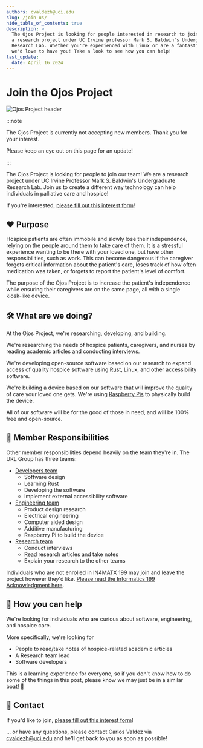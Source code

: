 ```yaml
---
authors: cvaldezh@uci.edu
slug: /join-us/
hide_table_of_contents: true
description: >
  The Ojos Project is looking for people interested in research to join! We are
  a research project under UC Irvine professor Mark S. Baldwin's Undergraduate
  Research Lab. Whether you're experienced with Linux or are a fantastic writer,
  we'd love to have you! Take a look to see how you can help!
last_update:
  date: April 16 2024
---
```


# Join the Ojos Project

![Ojos Project header](@site/static/images/header.png)

:::note

The Ojos Project is currently not accepting new members. Thank you for your
interest.

Please keep an eye out on this page for an update!

:::

The Ojos Project is looking for people to join our team! We are a research
project under UC Irvine Professor Mark S. Baldwin's Undergraduate Research Lab.
Join us to create a different way technology can help individuals in palliative
care and hospice!

If you're interested,
[please fill out this interest form](https://forms.gle/HeU9Luv94dDG4SJS9)!

<!-- truncate -->

## ❤️ Purpose

Hospice patients are often immobile and slowly lose their independence,
relying on the people around them to take care of them. It is a stressful
experience wanting to be there with your loved one, but have other
responsibilities, such as work. This can become dangerous if the caregiver
forgets critical information about the patient's care, loses track of how often
medication was taken, or forgets to report the patient's level of comfort.

The purpose of the Ojos Project is to increase the patient's independence while
ensuring their caregivers are on the same page, all with a single kiosk-like
device.

## 🛠️ What are we doing?

At the Ojos Project, we're researching, developing, and building.

We're researching the needs of hospice patients, caregivers, and nurses by
reading academic articles and conducting interviews.

We're developing open-source software based on our research to expand access of
quality hospice software using [Rust](https://www.rust-lang.org/), Linux, and
other accessibility software.

We're building a device based on our software that will improve the quality of
care your loved one gets. We're using [Raspberry Pis](https://raspberrypi.com/)
to physically build the device.

All of our software will be for the good of those in need, and will be 100% free
and open-source.

## 👷 Member Responsibilities

Other member responsibilities depend heavily on the team they're in. The URL
Group has three teams:

- [Developers team](https://github.com/ojosproject/iris/tree/main/docs)
  - Software design
  - Learning Rust
  - Developing the software
  - Implement external accessibility software
- [Engineering team](https://github.com/ojosproject/website/blob/cc24069ca979c0aa9ddd5ff78b0360d95daa1a1d/docs/url/engineering/README.md)
  - Product design research
  - Electrical engineering
  - Computer aided design
  - Additive manufacturing
  - Raspberry Pi to build the device
- [Research team](https://github.com/ojosproject/website/blob/cc24069ca979c0aa9ddd5ff78b0360d95daa1a1d/docs/url/research/README.md)
  - Conduct interviews
  - Read research articles and take notes
  - Explain your research to the other teams

Individuals who are not enrolled in IN4MATX 199 may join and leave the project
however they'd like.
[Please read the Informatics 199 Acknowledgment here](/docs/policies/inf199-acknowledgement/).

## 🙋 How you can help

We're looking for individuals who are curious about software, engineering, and
hospice care.

More specifically, we're looking for

- People to read/take notes of hospice-related academic articles
- A Research team lead
- Software developers

This is a learning experience for everyone, so if you don't know how to do some
of the things in this post, please know we may just be in a similar boat! 🛶

## 📧 Contact

If you'd like to join,
[please fill out this interest form](https://forms.gle/HeU9Luv94dDG4SJS9)!

... or have any questions, please contact Carlos Valdez via
[cvaldezh@uci.edu](mailto:cvaldezh@uci.edu) and he'll get back to you as soon as
possible!
